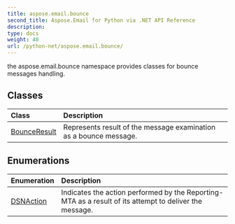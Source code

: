 ```yaml
---
title: aspose.email.bounce
second_title: Aspose.Email for Python via .NET API Reference
description: 
type: docs
weight: 40
url: /python-net/aspose.email.bounce/
---
```



the aspose.email.bounce namespace provides classes for bounce messages handling.

## Classes
| Class | Description |
| :- | :- |
|[BounceResult](/email/python-net/aspose.email.bounce/bounceresult/)|Represents result of the message examination as a bounce message.|
## Enumerations
| Enumeration | Description |
| :- | :- |
|[DSNAction](/email/python-net/aspose.email.bounce/dsnaction/)|Indicates the action performed by the Reporting-MTA as a result of its attempt to deliver the message.|
